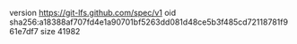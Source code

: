 version https://git-lfs.github.com/spec/v1
oid sha256:a18388af707fd4e1a90701bf5263dd081d48ce5b3f485cd72118781f961e7df7
size 41982
